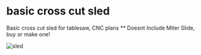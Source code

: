 # basic cross cut sled
Basic cross cut sled for tablesaw, CNC plans
** Doesnt Include Miter Slide, buy or make one!

![sled](https://i.imgur.com/HUzsp4Z.png)
